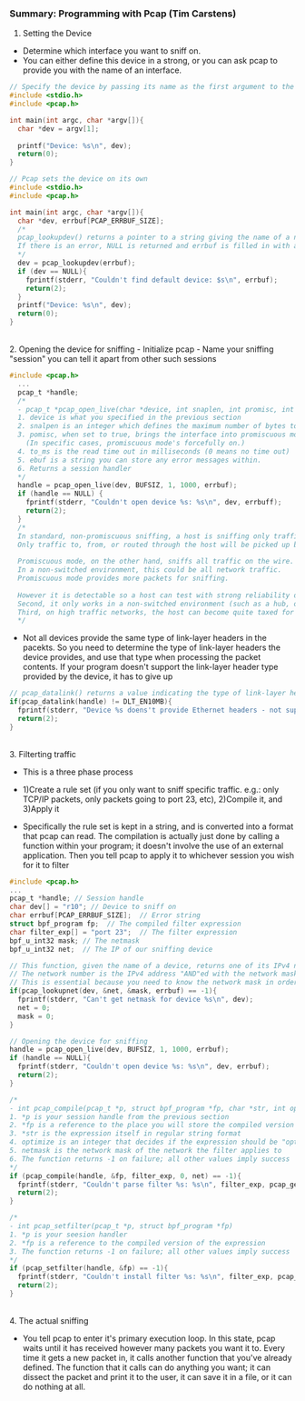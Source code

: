 ### Summary: Programming with Pcap (Tim Carstens)

1. Setting the Device
- Determine which interface you want to sniff on.
- You can either define this device in a strong, or you can ask pcap to provide you with the name of an interface.
```c
// Specify the device by passing its name as the first argument to the program
#include <stdio.h>
#include <pcap.h>

int main(int argc, char *argv[]){
  char *dev = argv[1];
  
  printf("Device: %s\n", dev);
  return(0);
}
```

```c
// Pcap sets the device on its own
#include <stdio.h>
#include <pcap.h>

int main(int argc, char *argv[]){
  char *dev, errbuf[PCAP_ERRBUF_SIZE];
  /*
  pcap_lookupdev() returns a pointer to a string giving the name of a network device.
  If there is an error, NULL is returned and errbuf is filled in with an appropriate error message
  */
  dev = pcap_lookupdev(errbuf);
  if (dev == NULL){
    fprintf(stderr, "Couldn't find default device: $s\n", errbuf);
    return(2);
  }
  printf("Device: %s\n", dev);
  return(0);
}
```

<br />
2. Opening the device for sniffing
- Initialize pcap
- Name your sniffing "session" you can tell it apart from other such sessions

```c
#include <pcap.h>
  ...
  pcap_t *handle;
  /*
  - pcap_t *pcap_open_live(char *device, int snaplen, int promisc, int to_ms, char *ebuf)
  1. device is what you specified in the previous section
  2. snalpen is an integer which defines the maximum number of bytes to be captured by pcap
  3. pomisc, when set to true, brings the interface into promiscuous mode. 
    (In specific cases, promiscuous mode's forcefully on.)
  4. to_ms is the read time out in milliseconds (0 means no time out)
  5. ebuf is a string you can store any error messages within.
  6. Returns a session handler
  */
  handle = pcap_open_live(dev, BUFSIZ, 1, 1000, errbuf);
  if (handle == NULL) {
    fprintf(stderr, "Couldn't open device %s: %s\n", dev, errbuff);
    return(2);
  }
  /*
  In standard, non-promiscuous sniffing, a host is sniffing only traffic that is directly related to it. 
  Only traffic to, from, or routed through the host will be picked up by the sniffer.
  
  Promiscuous mode, on the other hand, sniffs all traffic on the wire. 
  In a non-switched environment, this could be all network traffic. 
  Promiscuous mode provides more packets for sniffing. 
  
  However it is detectable so a host can test with strong reliability determine if another host is doing promiscuous sniffing. 
  Second, it only works in a non-switched environment (such as a hub, or a switch that is being ARP flooded). 
  Third, on high traffic networks, the host can become quite taxed for system resources.
  */
```
- Not all devices provide the same type of link-layer headers in the pacekts. So you need to determine the type of link-layer headers the device provides, and use that type when processing the packet contents. If your program doesn't support the link-layer header type provided by the device, it has to give up
```c
// pcap_datalink() returns a value indicating the type of link-layer headers
if(pcap_datalink(handle) != DLT_EN10MB){
  fprintf(stderr, "Device %s doens't provide Ethernet headers - not supported\n", dev);
  return(2);
}
```

<br />
3. Filterting traffic

- This is a three phase process

- 1)Create a rule set (if you only want to sniff specific traffic. e.g.: only TCP/IP packets, only packets going to port 23, etc), 2)Compile it, and 3)Apply it

- Specifically the rule set is kept in a string, and is converted into a format that pcap can read. The compilation is actually just done by calling a function within your program; it doesn't involve the use of an external application. Then you tell pcap to apply it to whichever session you wish for it to filter

```c
#include <pcap.h>
...
pcap_t *handle; // Session handle
char dev[] = "r10"; // Device to sniff on
char errbuf[PCAP_ERRBUF_SIZE];  // Error string
struct bpf_program fp;  // The compiled filter expression
char filter_exp[] = "port 23";  // The filter expression
bpf_u_int32 mask; // The netmask
bpf_u_int32 net;  // The IP of our sniffing device

// This function, given the name of a device, returns one of its IPv4 network numbers and corresponding network mask
// The network number is the IPv4 address "AND"ed with the network mask, so it contains only the network part of the address.
// This is essential because you need to know the network mask in order to apply the filter
if(pcap_lookupnet(dev, &net, &mask, errbuf) == -1){
  fprintf(stderr, "Can't get netmask for device %s\n", dev);
  net = 0;
  mask = 0;
}

// Opening the device for sniffing
handle = pcap_open_live(dev, BUFSIZ, 1, 1000, errbuf);
if (handle == NULL){
  fprintf(stderr, "Couldn't open device %s: %s\n", dev, errbuf);
  return(2);
}

/*
- int pcap_compile(pcap_t *p, struct bpf_program *fp, char *str, int optimize, bpf_u_int32 netmask)
1. *p is your session handle from the previous section
2. *fp is a reference to the place you will store the compiled version of your filter
3. *str is the expression itself in regular string format
4. optimize is an integer that decides if the expression should be "optimized"(0:false,1:true)
5. netmask is the network mask of the network the filter applies to
6. The function returns -1 on failure; all other values imply success
*/
if (pcap_compile(handle, &fp, filter_exp, 0, net) == -1){
  fprintf(stderr, "Couldn't parse filter %s: %s\n", filter_exp, pcap_geterr(handle));
  return(2);
}

/*
- int pcap_setfilter(pcap_t *p, struct bpf_program *fp)
1. *p is your seesion handler
2. *fp is a reference to the compiled version of the expression
3. The function returns -1 on failure; all other values imply success
*/
if (pcap_setfilter(handle, &fp) == -1){
  fprintf(stderr, "Couldn't install filter %s: %s\n", filter_exp, pcap_geterr(handle));
  return(2);
}
```

<br />
4. The actual sniffing

- You tell pcap to enter it's primary execution loop. In this state, pcap waits until it has received however many packets you want it to. Every time it gets a new packet in, it calls another function that you've already defined. The function that it calls can do anything you want; it can dissect the packet and print it to the user, it can save it in a file, or it can do nothing at all. 
